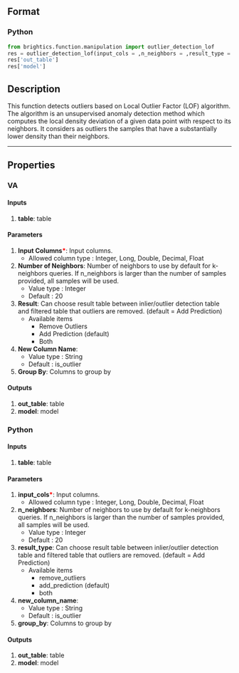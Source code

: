 ## Format
### Python
```python
from brightics.function.manipulation import outlier_detection_lof
res = outlier_detection_lof(input_cols = ,n_neighbors = ,result_type = ,new_column_name = ,group_by = )
res['out_table']
res['model']
```

## Description
This function detects outliers based on Local Outlier Factor (LOF) algorithm. The algorithm is an unsupervised anomaly detection method which computes the local density deviation of a given data point with respect to its neighbors. It considers as outliers the samples that have a substantially lower density than their neighbors.

---

## Properties
### VA
#### Inputs
1. **table**: table

#### Parameters
1. **Input Columns**<b style="color:red">*</b>: Input columns.
   - Allowed column type : Integer, Long, Double, Decimal, Float
2. **Number of Neighbors**: Number of neighbors to use by default for k-neighbors queries. If n_neighbors is larger than the number of samples provided, all samples will be used.
   - Value type : Integer
   - Default : 20
3. **Result**: Can choose result table between inlier/outlier detection table and filtered table that outliers are removed. (default = Add Prediction)
   - Available items
      - Remove Outliers
      - Add Prediction (default)
      - Both
4. **New Column Name**: 
   - Value type : String
   - Default : is_outlier
5. **Group By**: Columns to group by

#### Outputs
1. **out_table**: table
2. **model**: model

### Python
#### Inputs
1. **table**: table

#### Parameters
1. **input_cols**<b style="color:red">*</b>: Input columns.
   - Allowed column type : Integer, Long, Double, Decimal, Float
2. **n_neighbors**: Number of neighbors to use by default for k-neighbors queries. If n_neighbors is larger than the number of samples provided, all samples will be used.
   - Value type : Integer
   - Default : 20
3. **result_type**: Can choose result table between inlier/outlier detection table and filtered table that outliers are removed. (default = Add Prediction)
   - Available items
      - remove_outliers
      - add_prediction (default)
      - both
4. **new_column_name**: 
   - Value type : String
   - Default : is_outlier
5. **group_by**: Columns to group by

#### Outputs
1. **out_table**: table
2. **model**: model

